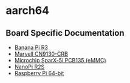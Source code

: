 aarch64
=======

Board Specific Documentation
----------------------------

- [Banana Pi R3](banana-pi-r3/)
- [Marvell CN9130-CRB](cn9130-crb/)
- [Microchip SparX-5i PCB135 (eMMC)](sparx5-pcb135/)
- [NanoPi R2S](r2s/)
- [Raspberry Pi 64-bit](raspberry-pi64/)
